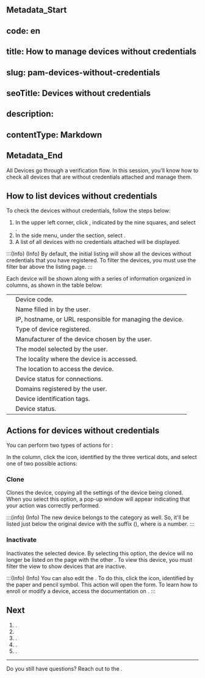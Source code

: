## Metadata_Start 
## code: en
## title: How to manage devices without credentials 
## slug: pam-devices-without-credentials 
## seoTitle: Devices without credentials 
## description:  
## contentType: Markdown 
## Metadata_End
All Devices go through a verification flow. In this session, you'll know how to check all devices that are without credentials attached and manage them.

## How to list devices without credentials

To check the devices without credentials, follow the steps below:

1. In the upper left corner, click , indicated by the nine squares, and select .
2. In the side menu, under the  section, select .
3. A list of all devices with no credentials attached will be displayed.

:::(Info) (Info)
By default, the initial listing will show all the devices without credentials that you have registered. To filter the devices, you must use the filter bar above the listing page.
:::

Each device will be shown along with a series of information organized in columns, as shown in the table below:

|  |  |
| --- | --- |
|  | Device code. |
|  | Name filled in by the user. |
|  | IP, hostname, or URL responsible for managing the device. |
|  | Type of device registered. |
|  | Manufacturer of the device chosen by the user. |
|  | The model selected by the user. |
|  | The locality where the device is accessed. |
|  | The location to access the device. |
|  | Device status for connections. |
|  | Domains registered by the user. |
|  | Device identification tags. |
|  | Device status. |

## Actions for devices without credentials

You can perform two types of actions for :

In the  column, click the  icon, identified by the three vertical dots, and select one of two possible actions:

### Clone
Clones the device, copying all the settings of the device being cloned. When you select this option, a pop-up window will appear indicating that your action was correctly performed.

:::(info) (Info)
The new device belongs to the  category as well. So, it'll be listed just below the original device with the suffix (), where  is a number.
:::

### Inactivate
Inactivates the selected device. By selecting this option, the device will no longer be listed on the page with the other . To view this device, you must filter the view to show devices that are inactive.

:::(Info) (Info)
You can also edit the . To do this, click the  icon, identified by the paper and pencil symbol. This action will open the  form. To learn how to enroll or modify a device, access the documentation on .
:::

## Next

1. .
2. 
3. .
4. .
5. .

***

Do you still have questions? Reach out to the .